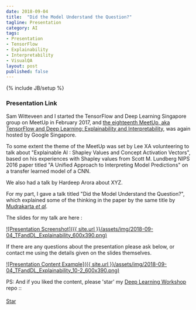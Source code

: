 ```yaml
---
date: 2018-09-04
title:  "Did the Model Understand the Question?"
tagline: Presentation
category: AI
tags:
- Presentation
- TensorFlow
- Explainability
- Interpretability
- VisualQA
layout: post
published: false
---
```

{% include JB/setup %}



### Presentation Link

Sam Witteveen and I started the TensorFlow and Deep Learning Singapore group on MeetUp in February 2017,
and [the eighteenth MeetUp, aka TensorFlow and Deep Learning: Explainability and Interpretability](https://www.meetup.com/TensorFlow-and-Deep-Learning-Singapore/events/254044538/),
was again hosted by Google Singapore.


To some extent the theme of the MeetUp was set by Lee XA volunteering to talk about 
"Explainable AI : Shapley Values and Concept Activation Vectors", based on his experiences with 
Shapley values from Scott M. Lundberg NIPS 2016 paper titled "A Unified Approach to Interpreting Model Predictions" on a transfer learned model of a CNN.

We also had a talk by Hardeep Arora about XYZ.



For my part, 
I gave a talk titled "Did the Model Understand the Question?", which explained some of the 
thinking in the paper by the same title by [Mudrakarta <i>et al</i>](https://arxiv.org/abs/1805.05492).


<!--
Outline:
  "Pathologies of Neural Models Make Interpretation Difficult" (previously "Right Answer for the Wrong Reason")
    Shi Feng <i>et al</i>
    EMNLP 2018 camera ready
    https://arxiv.org/abs/1804.07781
    
    Code : https://github.com/Cyanogenoid/pytorch-vqa
    Downloadable model : https://github.com/Cyanogenoid/pytorch-vqa/releases/tag/v1.0  # 80Mb
           

  Did the Model Understand the Question?
    Pramod Kaushik Mudrakarta <i>et al</i>
    ACL 2018 long paper ~ Google
    https://arxiv.org/abs/1805.05492
    
    Code: https://github.com/pramodkaushik/acl18_results
      https://github.com/pramodkaushik/visual_qa_analysis/tree/5edacd72ec9b1544a3776c325590aee38256d333
        Pre-process images (93 GiB of free disk space required for f16 accuracy) with [ResNet152 weights ported from Caffe] 
        and vocabularies for questions and answers with ...
      Ultimately depends on Cyanogenoid/pytorch-vqa too...
      
  cd deep-learning-workshop/notebooks/work-in-progress/did-the-model-understand-the-question
  git clone https://github.com/Cyanogenoid/pytorch-vqa.git
  wget https://github.com/Cyanogenoid/pytorch-vqa/releases/download/v1.0/2017-08-04_00.55.19.pth
  https://github.com/Cyanogenoid/pytorch-resnet.git

  . ~/env3/bin/activate

  # Ok, so the playground.ipynb now works...
  #   Let's make it produce content that is presentable, ideally :
  #     Have successive delete-a-word to hone questions to minimal size (hopefully ridiculous)
  #        Network ignores many question words, relying largely on the image to produce answers
  #        Model retains  more than 50% of its original accuracy even when every word that is not “color” is deleted from all questions in the validation  set.
  #        Even when empty questions are passed as input to the network, its accuracy remains at about 44.3% of its original accuracy.  
  #        The top 6 words in the isolated set are {color, many, what, is, there, how}. 
  #        Model under-relies  on  important  question  words  (e.g.   nouns) 
  #     Add distractor text to change answers
  #        in not a lot of words,  | what is the answer to, | in not many words, 
  #     These are Ok : 
  #        tell me | answer this | answer this for me
  #   Did the model... :: "Integrated Gradients (IG)"
  #   Pathologies of Neural Models... :: "Input Gradient" (simpler description)
  
  

Advertise 
  Deep Learning Developer Module 1 : JumpStart
  TF&DL next == Frank
  Interns
  
!-->


The slides for my talk are here :

<a href="http://redcatlabs.com/2018-09-04_TFandDL_Explainability/" target="_blank">
![Presentation Screenshot]({{ site.url }}/assets/img/2018-09-04_TFandDL_Explainability_600x390.png)
</a>

If there are any questions about the presentation please ask below, 
or contact me using the details given on the slides themselves.

<a href="http://redcatlabs.com/2018-09-04_TFandDL_Explainability/#/10/2" target="_blank">
![Presentation Content Example]({{ site.url }}/assets/img/2018-09-04_TFandDL_Explainability_10-2_600x390.png)
</a>




PS:  And if you liked the content, please 'star' my <a href="https://github.com/mdda/deep-learning-workshop" target="_blank">Deep Learning Workshop</a> repo ::
<!-- From :: https://buttons.github.io/ -->
<!-- Place this tag where you want the button to render. -->
<span style="position:relative;top:5px;">
<a aria-label="Star mdda/deep-learning-workshop on GitHub" data-count-aria-label="# stargazers on GitHub" data-count-api="/repos/mdda/deep-learning-workshop#stargazers_count" data-count-href="/mdda/deep-learning-workshop/stargazers" data-icon="octicon-star" href="https://github.com/mdda/deep-learning-workshop" class="github-button">Star</a>
<!-- Place this tag right after the last button or just before your close body tag. -->
<script async defer id="github-bjs" src="https://buttons.github.io/buttons.js"></script>
</span>

